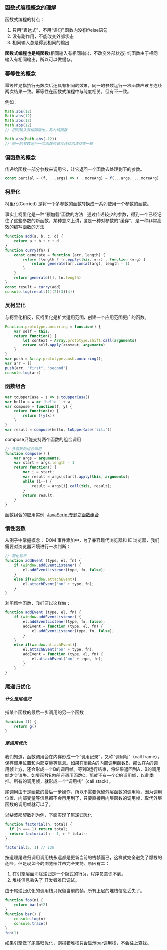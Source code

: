 ### 函数式编程概念的理解
函数式编程的特点：
1. 只用“表达式”，不用“语句”,函数内没有if/else语句
2. 没有副作用，不能改变外部状态
3. 相同输入总是得到相同的输出


**函数式编程也是纯函数**(相同输入有相同输出，不改变外部状态)
纯函数由于相同输入有相同输出，所以可以做缓存。


### 幂等性的概念
幂等性是指执行无数次后还具有相同的效果，同一的参数运行一次函数应该与连续两次结果一致。幂等性在函数式编程中与纯度相关，但有不一致。

例如：
```js
Math.abs(12)
Math.abs(12)
Math.abs(12)
Math.abs(12)
// 相同输入有相同输出，称为纯函数
```
```js
Math.abs(Math.abs(-12)) 
// 同一的参数运行一次函数应该与连续两次结果一致
```



### 偏函数的概念

传递给函数一部分参数来调用它，让它返回一个函数去处理剩下的参数。
```js
const partial = (f, ...args) => (...moreArg) = f(...args, ...moreArg)
```

### 柯里化

柯里化(Curried) 是将一个多参数的函数转换成一系列使用一个参数的函数。

事实上柯里化是一种“预加载”函数的方法，通过传递较少的参数，得到一个已经记住了这些参数的新函数，某种意义上讲，这是一种对参数的“缓存”，是一种非常高效的编写函数的方法

```js
function add(a, b, c, d) {
    return a + b + c + d
}
function curry(fn) {
    const generate = function (arr, length) {
        return !length ? fn.apply(this, arr) : function (arg) {
            return generate(arr.concat(arg), length - 1)
        }
    }
    return generate([], fn.length)
}
const result = curry(add)
console.log(result(1)(2)(3)(4))
```


### 反柯里化
与柯里化相反，反柯里化是扩大适用范围，创建一个应用范围更广的函数。
```js
Function.prototype.uncurring = function() {
    var self = this;
    return function() {
        let context = Array.prototype.shift.call(arguments)
        return self.apply(context, arguments)
    }
}
var push = Array.prototype.push.uncurring();
var arr = []
push(arr, "first", "second")
console.log(arr)
```




### 函数组合
```js
var toUpperCase = s => s.toUpperCase()
var hello = w => 'hello ' + w
var compose = function(f, y) {
    return function(x) {
        return f(y(x))
    }
}
var result = compose(hello, toUpperCase('lili'))
```
compose只能支持两个函数的组合调用
```js
// 多函数的组合调用
function compose() {
    var args = arguments;
    var start = args.length - 1
    return function() {
        var i = start;
        var result = args[start].apply(this, arguments);
        while (i--) {
            result = args[i].call(this, result);
        }
        return result;
    }
}
```
函数组合的应用实例:
[JavaScript专题之函数组合](https://github.com/mqyqingfeng/Blog/issues/45)

### 惰性函数
从例子中掌握概念：
DOM 事件添加中，为了兼容现代浏览器和 IE 浏览器，我们需要对浏览器环境进行一次判断：
```js
// 简化写法
function addEvent (type, el, fn) {
    if (window.addEventListener) {
        el.addEventListener(type, fn, false);
    }
    else if(window.attachEvent){
        el.attachEvent('on' + type, fn);
    }
}
```

利用惰性函数，我们可以这样做：
```js
function addEvent (type, el, fn) {
    if (window.addEventListener) {
        el.addEventListener(type, fn, false);
        addEvent = function (type, el, fn) {
            el.addEventListener(type, fn, false);
        }
    }
    else if(window.attachEvent){
        el.attachEvent('on' + type, fn);
        addEvent = function (type, el, fn) {
            el.attachEvent('on' + type, fn);
        }
    }
}
```

### 尾递归优化
##### 什么是尾递归
指某个函数的最后一步调用的另一个函数
```js
function f() {
    return g()
}
```
##### 尾调用优化
我们知道，函数调用会在内存形成一个“调用记录”，又称“调用帧”（call frame），保存调用位置和内部变量等信息。如果在函数A的内部调用函数B，那么在A的调用帧上方，还会形成一个B的调用帧。等到B运行结束，将结果返回到A，B的调用帧才会消失。如果函数B内部还调用函数C，那就还有一个C的调用帧，以此类推。所有的调用帧，就形成一个“调用栈”（call stack）。


尾调用由于是函数的最后一步操作，所以不需要保留外层函数的调用帧，因为调用位置、内部变量等信息都不会再用到了，只要直接用内层函数的调用帧，取代外层函数的调用帧就可以了。

以斐波那契数列为例，下面实现了尾递归优化
```js
function factorial(n, total) {
  if (n === 1) return total;
  return factorial(n - 1, n * total);
}

factorial(5, 1) // 120
```

按道理尾递归调用调用栈永远都是更新当前的栈帧而已，这样就完全避免了爆栈的危险。但是现如今的浏览器并未完全支持。原因有二：
1. 在引擎层面消除递归是一个隐式的行为，程序员意识不到。
2. 堆栈信息丢失了 开发者难已调试。


由于尾递归优化的调用栈只保留当前的帧，所有上层的堆栈信息丢失了。
```js
function foo(n) {
    return bar(n*2)
}
function bar() {
    console.log(n)
    console.trace()
}
foo(1)

```
如果引擎做了尾递归优化，则报错堆栈只会显示bar调用栈，不会往上查找。